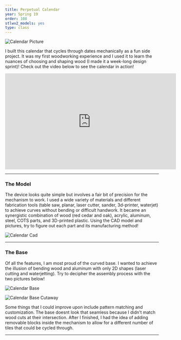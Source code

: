 ```yaml
---
title: Perpetual Calendar
year: Spring 19
order: 108
stlwv2_models: yes
type: class
---
```


![Calendar Picture](/website/assets/images/22CalendarCover.jpg)

I built this calendar that cycles through dates mechanically as a fun side project. 
It was my first woodworking experience and I used it to learn the nuances of choosing and shaping wood (I made it a week-long design sprint)!
Check out the video below to see the calendar in action!

<iframe width="560" height="315" src="https://www.youtube.com/embed/sazfCaEHkps?start=1" frameborder="0" allow="accelerometer; autoplay; encrypted-media; gyroscope; picture-in-picture" allowfullscreen></iframe>

---

### The Model

The device looks quite simple but involves a fair bit of precision for the mechanism to work.
I used a wide variety of materials and different fabrication tools (table saw, planar, laser cutter, sander, 3d-printer, waterjet) to achieve curves without bending or difficult handwork.
It became an synergistic combination of wood (red cedar and oak), acrylic, aluminum, steel, COTS parts, and 3D-printed plastic.
Using the CAD model and pictures, try to figure out each part and its manufacturing method!

<div class="stlwv2-model" data-model-url="/website/assets/models/Calendar.STL"></div>

![Calendar Cad](/website/assets/images/22CalendarWhole.JPG)


---
### The Base

Of all the features, I am most proud of the curved base.
I wanted to achieve the illusion of bending wood and aluminum with only 2D shapes (laser cutting and waterjetting).
Try to decipher the assembly process with the two pictures below!

![Calendar Base](/website/assets/images/22CalendarBase.JPG)


![Calendar Base Cutaway](/website/assets/images/22CalendarBaseCut.JPG)

Some things that I could improve upon include pattern matching and customization. 
The base doesnt look that seamless because I didn't match wood cuts at their intersection.
After I finished, I had the idea of adding removable blocks inside the mechanism to allow for a different number of tiles that could be cycled through. 

---
